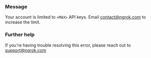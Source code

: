 
### Message
Your account is limited to <code>&lt;MAX&gt;</code> API keys. Email contact@ngrok.com to increase the limit.

### Further help
If you're having trouble resolving this error, please reach out to [support@ngrok.com](mailto:support@ngrok.com?subject=Help%20with%20ERR_NGROK_603)

